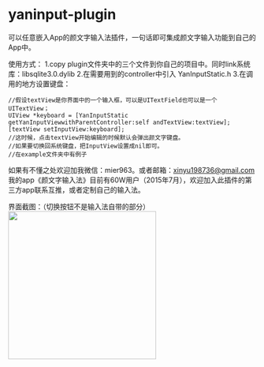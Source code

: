 # yaninput-plugin
可以任意嵌入App的颜文字输入法插件，一句话即可集成颜文字输入功能到自己的App中。


使用方式：
1.copy plugin文件夹中的三个文件到你自己的项目中。同时link系统库：libsqlite3.0.dylib
2.在需要用到的controller中引入 YanInputStatic.h
3.在调用的地方设置键盘：

```
//假设textView是你界面中的一个输入框，可以是UITextField也可以是一个UITextView；
UIView *keyboard = [YanInputStatic  getYanInputViewwithParentController:self andTextView:textView];
[textView setInputView:keyboard];
//这时候，点击textView开始编辑的时候默认会弹出颜文字键盘。
//如果要切换回系统键盘，把InputView设置成nil即可。
//在example文件夹中有例子
```

如果有不懂之处欢迎加我微信：mier963。或者邮箱：xinyu198736@gmail.com
我的app《颜文字输入法》目前有60W用户（2015年7月），欢迎加入此插件的第三方app联系互推，或者定制自己的输入法。

界面截图：（切换按钮不是输入法自带的部分）
<img src="http://htmljs.b0.upaiyun.com/uploads/1436602169109-a0c04b4349025f89c850bff4ad2c6b02.png" width=400 style="width:300px;"/>
